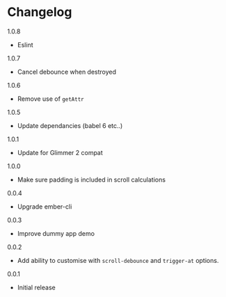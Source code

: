 # Changelog

1.0.8

* Eslint

1.0.7

* Cancel debounce when destroyed

1.0.6

* Remove use of `getAttr`

1.0.5

* Update dependancies (babel 6 etc..)

1.0.1

* Update for Glimmer 2 compat

1.0.0

* Make sure padding is included in scroll calculations

0.0.4

* Upgrade ember-cli

0.0.3

* Improve dummy app demo

0.0.2

* Add ability to customise with `scroll-debounce` and `trigger-at` options.

0.0.1

* Initial release
